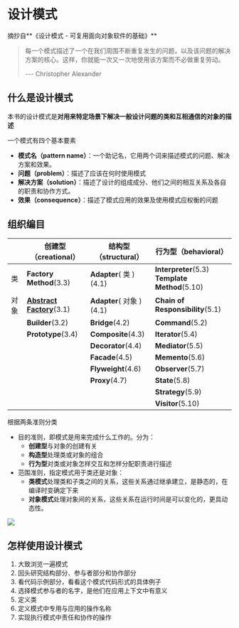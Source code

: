 # 设计模式

摘抄自**《设计模式 - 可复用面向对象软件的基础》**

> 每一个模式描述了一个在我们周围不断重复发生的问题，以及该问题的解决方案的核心。这样，你就能一次又一次地使用该方案而不必做重复劳动。
>
> --- Christopher Alexander

## 什么是设计模式

本书的设计模式是**对用来特定场景下解决一般设计问题的类和互相通信的对象的描述**



一个模式有四个基本要素

- **模式名（pattern name）**：一个助记名，它用两个词来描述模式的问题、解决方案和效果。
- **问题（problem）**：描述了应该在何时使用模式
- **解决方案（solution）**：描述了设计的组成成分、他们之间的相互关系及各自的职责和协作方式。
- **效果（consequence）**：描述了模式应用的效果及使用模式应权衡的问题

## 组织编目

|      | 创建型（creational）                                         | 结构型（structural）     | 行为型（behavioral）                                |
| ---- | ------------------------------------------------------------ | ------------------------ | --------------------------------------------------- |
| 类   | **Factory Method**(3.3)                                      | **Adapter**( 类 )(4.1)   | **Interpreter**(5.3)<br />**Template Method**(5.10) |
| 对象 | [**Abstract Factory**](./1.创建型模式.md#abstract-factory-抽象工厂-对象创建型模式)(3.1) | **Adapter**( 对象 )(4.1) | **Chain of Responsibility**(5.1)                    |
|      | **Builder**(3.2)                                             | **Bridge**(4.2)          | **Command**(5.2)                                    |
|      | **Prototype**(3.4)                                           | **Composite**(4.3)       | **Iterator**(5.4)                                   |
|      |                                                              | **Decorator**(4.4)       | **Mediator**(5.5)                                   |
|      |                                                              | **Facade**(4.5)          | **Memento**(5.6)                                    |
|      |                                                              | **Flyweight**(4.6)       | **Observer**(5.7)                                   |
|      |                                                              | **Proxy**(4.7)           | **State**(5.8)                                      |
|      |                                                              |                          | **Strategy**(5.9)                                   |
|      |                                                              |                          | **Visitor**(5.10)                                   |



根据两条准则分类

- 目的准则，即模式是用来完成什么工作的。分为：
  - **创建型**与对象的创建有关
  - **构造型**处理类或对象的组合
  - **行为型**对类或对象怎样交互和怎样分配职责进行描述
- 范围准则，指定模式用于类还是对象：
  - **类模式**处理类和子类之间的关系，这些关系通过继承建立，是静态的，在编译时变确定下来
  - **对象模式**处理对象间的关系，这些关系在运行时间是可以变化的，更具动态性。



![](http://file.wangsijie.top/blog/20210717151106.jpeg)

## 怎样使用设计模式

1. 大致浏览一遍模式
2. 回头研究结构部分、参与者部分和协作部分
3. 看代码示例部分，看看这个模式代码形式的具体例子
4. 选择模式参与者的名字，是他们在应用上下文中有意义
5. 定义类
6. 定义模式中专用与应用的操作名称
7. 实现执行模式中责任和协作的操作
